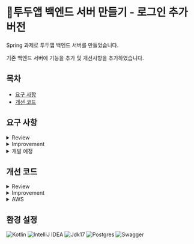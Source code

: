 # 📆투두앱 백엔드 서버 만들기 - 로그인 추가 버전

Spring 과제로 투두앱 백엔드 서버를 만들었습니다. <br/>

기존 백엔드 서버에 기능을 추가 및 개선사항을 추가하였습니다.

## 목차
- [요구 사항](#요구-사항)
- [개선 코드](#개선-코드)

## 요구 사항

<details>
<summary> Review </summary><div>
  
** 회원 가입 API **
  > - 회원 가입시 닉네임은 최소 3자 이상, 알파벳 대소문자(a~z, A~Z), 숫자(0~9)를 구성해야 합니다.
  > - 회원 가입시 비밀번호는 최소 4자 이상 구성해야 합니다.
  > - 회원 가입시 비밀번호와 닉네임에 같은 값이 포함된 경우 회원가입에 실패합니다.
  > - 비밀번호 확인 시 비밀번호와 정확하게 일치하지 않으면 실패합니다.
  > - DB에 존재하는 닉네임을 입력한 채 회원가입시 "중복된 닉네임입니다."라는 에러 메시지가 출력됩니다.
  > - 회원 가입 전에 같은 닉네임이 DB에 존재하는지 유효성 검증을 할 수 있습니다.

** 로그인 API **
  > - 로그인시 이메일과 닉네임, 비밀번호를 요구하였습니다.
  > - 로그인시 이메일을 기준으로 잡고 닉네임과 비밀번호 검증을 합니다.
>   - 하나라도 DB와 일치하지 않는다면 "닉네임 또는 패스워드를 확인해주세요" 라는 에러 메시지가 출력됩니다.

**게시글 작성 API**
  > - 게시글로 제목은 500자까지, 내용은 5000자까지만 입력 가능합니다.

</div></details>

<details>
<summary> Improvement </summary><div>

** Service 패키지 개선 **
  > - 인터페이스와 구현체를 분리하여 추상화하였습니다.

** CustomException **
  > - RuntimeException을 상속받아 CustomException을 구현하여 상황에 맞게 사용하였습니다.

** Spring AOP 적용 **
  > - 간단한 Spring AOP를 사용하여 부가기능을 추가하였습니다.

** 다양한 조건의 동적 쿼리 **
  > - 다음의 조건을 만족하는 동적 쿼리를 작성하였습니다.
>   - (포함) 조건은 주어진 값이 포함되어있다면 조회, (정확히 일치) 조건은 값이 정확히 일치해야 조회합니다.
>   - 제목 (포함)
>   - 태그 (포합)
>   - 카테고리 (정확히 일치)
>   - 게시글 상태 (정확히 일치)
>   - N일전 게시글

** 테스트 코드 **
  > - Controller, Service, Repository에 해당하는 간단한 테스트 코드를 작성하였습니다.

** AWS **
  > - S3를 이용해 이미지 업로드 기능을 구현하였습니다.

</div></details>

<details>
<summary> 개발 예정 </summary><div>
  
**로그인 API**
  > - JWT Cookie

**댓글 작성**
  > - 게시글에 종아요 기능

**테스트 코드**
  > - Controller, Service, Repository에 해당하는 모든 부분을 테스트 코드로 작성하기

**AWS**
  > - S3를 이용해 이미지 업로드 기능을 todo에서 가능하도록 만들기
  > - EC2를 이용해 애플리케이션 .jar 파일 배포하기 

</div></details>


## 개선 코드

<details>
<summary> Review </summary><div>

- 회원 가입 API

```Kotlin

// UserServiceImpl.kt
// 회원가입 검증
        if (userRepository.existsByEmail(request.email)) {
            throw IllegalStateException("중복된 이메일입니다.")
        }
        if (request.nickname.length < 3) {
            throw IllegalStateException("닉네임은 최소 3자 이상 필요합니다.")
        } else if (nicknameLower.contains(passwordLower)) {
            throw IllegalStateException("닉네임에 비밀번호가 포함될 수 없습니다.")
        } else if (userRepository.existsByNickname(request.nickname)) {
            throw IllegalStateException("중복된 닉네임입니다.")
        } else if (!isValidNickname(request.nickname)) {
            throw IllegalStateException("닉네임에 최소 4자 이상 필요하고, 알파벳 대소문자(a~z, A~Z), 숫자(0~9)로 구성되어야 합니다.")
        }

// 닉네임 유효성 검증
fun isValidNickname(nickname: String): Boolean {
        val regex = Regex("^(=*[a-zA-Z0-9]){4,}\$")
        return regex.matches(nickname)
}

// 비밀번호 확인
    override fun passwordCheck(request: PasswordRequest) {
        val userId = getUserIdFromToken()

        val user = userRepository.findById(userId) ?: throw ModelNotFoundException("User", null)

        if (!passwordEncoder.matches(request.password, user.password)) {
            throw IllegalStateException("비밀번호가 일치하지 않습니다.")
        }
    }

// 닉네임 확인
override fun isNicknameAvailable(nickname: String): Boolean {
        val alreadyUsed = userRepository.findByNickname(nickname)
        if (!isValidNickname(nickname)) {
            throw IllegalStateException("닉네임에 최소 4자 이상 필요하고, 알파벳 대소문자(a~z, A~Z), 숫자(0~9)로 구성되어야 합니다.")
        } else if (userRepository.existsByNickname(nickname)) {
            throw IllegalStateException("중복된 닉네임입니다.")
        }
        return alreadyUsed == null
    }

```

- 로그인 API

```Kotlin

// UserServiceImpl.kt
// 닉네임, 비밀번호 검증
    override fun login(request: UserRequest): LoginResponse {
        val user = userRepository.findByEmail(request.email) ?: throw ModelNotFoundException("User", null)

        if (request.nickname != user.nickname || !passwordEncoder.matches(request.password, user.password)) {
            throw InvalidCredentialException()
        }

        return LoginResponse(
            accessToken = jwtPlugin.generateAccessToken(
                subject = user.id.toString(),
                email = user.email,
            )
        )
    }

// InvalidCredentialException.kt
// CustomeException
data class InvalidCredentialException(
    override val message: String? = "닉네임 또는 패스워드를 확인해주세요."
) : RuntimeException()

```

- 게시글 작성 API

```Kotlin

// CreateTodoCardRequest.kt
// 글자 수 제한
    @field:NotBlank
    @field:Size(min = 1, max = 500)
    val title: String,

    @field:NotBlank
    @field:Size(min = 1, max = 5000)
    val content: String,

```

</div></details>

<details>
<summary> Improvement </summary><div>

- CustomException

```Kotlin

// IllegalArgumentException.kt
// 작성자 또는 패스워드 일치 확인
data class IllegalArgumentException(
    override val message: String? = "Writer or Password does not match."
) : RuntimeException()

// IllegalStateException.kt
// 이메일 중복 확인
data class IllegalStateException(
    override val message: String? = "Email is already in use"
) : RuntimeException()

// InvalidCredentialException.kt
// 닉네임 또는 패스워드 일치 확인
data class InvalidCredentialException(
    override val message: String? = "닉네임 또는 패스워드를 확인해주세요."
) : RuntimeException()

// ModelNotFoundException.kt
// model 확인
data class ModelNotFoundException(
    val modelName: String, val userid: Long?
) : RuntimeException("Model $modelName not found with id $userid")

```

- Spring AOP 적용

```Kotlin

// StopWatch 구현
class StopWatchAspect {
...
}

// StopWatch 구현 확인
class TestAop {
    @Around("execution(* org.todoapplication.todoapplication.domain.todo.todocard.service.TodoCardService.getTodoCardById(..))")
    fun thisIsAdvice(joinPoint: ProceedingJoinPoint) {
        println("AOP START!!!")
        joinPoint.proceed()
        println("AOP END!!!")
    }
}

```

- 다양한 조건의 동적 쿼리

```Kotlin

// TodoCardRepositoryImpl.kt
// 단순 검색
override fun search(searchCondition: Map<String, String>): List<TodoCard> {
...
}

//조건 확인
private fun allCond(searchCondition: Map<String, String>): BooleanBuilder {
...
}

// 제목 조건 검색
private fun titleLike(title: String?): com.querydsl.core.types.dsl.BooleanExpression {
...
}

// 카테고리 조건 검색 
private fun categoryEq(category: String?): com.querydsl.core.types.dsl.BooleanExpression {
...
}

// 태그 조건 검색
private fun tagLike(tag: String?): com.querydsl.core.types.dsl.BooleanExpression {
...
}

// 게시글 상태 조건 검색
private fun stateEq(stateCode: String?): com.querydsl.core.types.dsl.BooleanExpression {
...
}

// N일 전 게시글 검색
private fun withInDays(daysAgo: String?): com.querydsl.core.types.dsl.BooleanExpression {
...
}

```

- 테스트 코드

```Kotlin

// TodoCardControllerTest.kt
// 조회 테스트
class TodoCardControllerTest @Autowired constructor(
    private val mockMvc: MockMvc,
    private val jwtPlugin: JwtPlugin,
    @MockkBean private val todoCardService: TodoCardService,
) : DescribeSpec({
...
}

// UserRepositoryTest.kt
// 회원가입 테스트
class UserRepositoryTest {
...
}

// UserRepositoryTest.kt
// 회원가입 테스트
class CourseServiceTest : BehaviorSpec({
...
}
```

</div></details>

<details>
<summary> AWS </summary><div>

- S3

```Kotlin

// FileUploadController.kt

@RestController
@RequestMapping("/api")
class FileUploadController {
...
   fun uploadFile(@RequestPart(value = "file") file: MultipartFile): String {
   }
}

// AwsConfig.kt

class AwsConfig {
    @Value("\${amazon.aws.accesskey}")
    private val awsAccessKey: String? = null

    @Value("\${amazon.aws.secretkey}")
    private val awsSecretKey: String? = null

    @Value("\${amazon.aws.region}")
    private val awsRegion: String? = null
...
}

```

</div></details>

## 환경 설정<br>
![Kotlin](https://img.shields.io/badge/kotlin-%237F52FF.svg?style=for-the-badge&logo=kotlin&logoColor=white)
![IntelliJ IDEA](https://img.shields.io/badge/IntelliJIDEA-000000.svg?style=for-the-badge&logo=intellij-idea&logoColor=white) 
![Jdk17](https://img.shields.io/badge/jdk17-%23ED8B00.svg?style=for-the-badge&logo=openjdk&logoColor=white"/)
![Postgres](https://img.shields.io/badge/postgres-%23316192.svg?style=for-the-badge&logo=postgresql&logoColor=white)
![Swagger](https://img.shields.io/badge/-Swagger-%23Clojure?style=for-the-badge&logo=swagger&logoColor=white)
